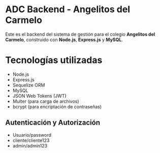 # ADC Backend - Angelitos del Carmelo

Este es el backend del sistema de gestión para el colegio **Angelitos del Carmelo**, construido con **Node.js**, **Express.js** y **MySQL**.

# Tecnologías utilizadas

- Node.js
- Express.js
- Sequelize ORM
- MySQL
- JSON Web Tokens (JWT)
- Multer (para carga de archivos)
- bcrypt (para encriptación de contraseñas)

## Autenticación y Autorización

- Usuario/password
- cliente/cliente123
- admin/admin123
